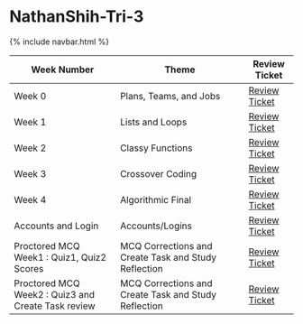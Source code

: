 # NathanShih-Tri-3

{% include navbar.html %}


Week Number | Theme | Review Ticket | 
----- | ----- | ----- | 
Week 0 | Plans, Teams, and Jobs | [Review Ticket](https://github.com/NathanShih04/NathanShih-Tri-3/issues/1) | 
Week 1 | Lists and Loops | [Review Ticket](https://github.com/NathanShih04/NathanShih-Tri-3/issues/2) |
Week 2 | Classy Functions | [Review Ticket](https://github.com/NathanShih04/NathanShih-Tri-3/issues/3) |
Week 3 | Crossover Coding | [Review Ticket](https://github.com/MadCacti/bipbapbopbepbup/commits?author=NathanShih04) |
Week 4 | Algorithmic Final | [Review Ticket](https://github.com/NathanShih04/NathanShih-Tri-3/issues/4) |
Accounts and Login | Accounts/Logins | [Review Ticket](https://github.com/NathanShih04/NathanShih-Tri-3/issues/5) |
Proctored MCQ Week1 : Quiz1, Quiz2 Scores | MCQ Corrections and Create Task and Study Reflection | [Review Ticket](https://github.com/NathanShih04/NathanShih-Tri-3/issues/7) |
Proctored MCQ Week2 : Quiz3 and Create Task review | MCQ Corrections and Create Task and Study Reflection | [Review Ticket](https://github.com/NathanShih04/NathanShih-Tri-3/issues/8) |
